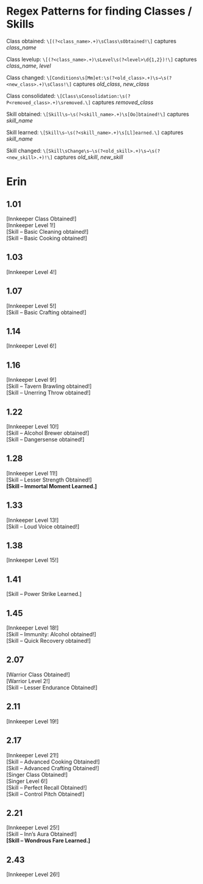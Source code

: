 # Regex Patterns for finding Classes / Skills
Class obtained: `\[(?<class_name>.+)\sClass\sObtained!\]` captures *class_name*

Class levelup: `\[(?<class_name>.+)\sLevel\s(?<level>\d{1,2})!\]` captures *class_name*, *level*

Class changed: `\[Conditions\s[Mm]et:\s(?<old_class>.+)\s→\s(?<new_class>.+)\sClass!\]` captures *old_class*, *new_class*

Class consolidated: `\[Class\sConsolidation:\s(?P<removed_class>.+)\sremoved.\]` captures *removed_class*

Skill obtained: `\[Skill\s–\s(?<skill_name>.+)\s[Oo]btained!\]` captures *skill_name*

Skill learned: `\[Skill\s–\s(?<skill_name>.+)\s[Ll]earned.\]` captures *skill_name*

Skill changed: `\[Skill\sChange\s–\s(?<old_skill>.+)\s→\s(?<new_skill>.+)!\]` captures *old_skill*, *new_skill*

# Erin

## 1.01
[Innkeeper Class Obtained!]  
[Innkeeper Level 1!]  
[Skill – Basic Cleaning obtained!]  
[Skill – Basic Cooking obtained!]

## 1.03
[Innkeeper Level 4!]

## 1.07
[Innkeeper Level 5!]  
[Skill – Basic Crafting obtained!]

## 1.14
[Innkeeper Level 6!]

## 1.16
[Innkeeper Level 9!]  
[Skill – Tavern Brawling obtained!]  
[Skill – Unerring Throw obtained!]

## 1.22
[Innkeeper Level 10!]  
[Skill – Alcohol Brewer obtained!]  
[Skill – Dangersense obtained!]

## 1.28
[Innkeeper Level 11!]  
[Skill – Lesser Strength Obtained!]  
**[Skill – Immortal Moment Learned.]**

## 1.33
[Innkeeper Level 13!]  
[Skill – Loud Voice obtained!]

## 1.38
[Innkeeper Level 15!]

## 1.41
[Skill – Power Strike Learned.]

## 1.45 
[Innkeeper Level 18!]  
[Skill – Immunity: Alcohol obtained!]  
[Skill – Quick Recovery obtained!]

## 2.07
[Warrior Class Obtained!]  
[Warrior Level 2!]  
[Skill – Lesser Endurance Obtained!]

## 2.11
[Innkeeper Level 19!]

## 2.17
[Innkeeper Level 21!]  
[Skill – Advanced Cooking Obtained!]  
[Skill – Advanced Crafting Obtained!]  
[Singer Class Obtained!]  
[Singer Level 6!]  
[Skill – Perfect Recall Obtained!]  
[Skill – Control Pitch Obtained!]  

## 2.21
[Innkeeper Level 25!]  
[Skill – Inn’s Aura Obtained!]  
**[Skill – Wondrous Fare Learned.]**  

## 2.43
[Innkeeper Level 26!]